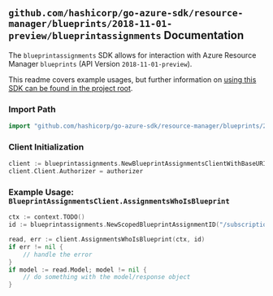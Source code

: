 
## `github.com/hashicorp/go-azure-sdk/resource-manager/blueprints/2018-11-01-preview/blueprintassignments` Documentation

The `blueprintassignments` SDK allows for interaction with Azure Resource Manager `blueprints` (API Version `2018-11-01-preview`).

This readme covers example usages, but further information on [using this SDK can be found in the project root](https://github.com/hashicorp/go-azure-sdk/tree/main/docs).

### Import Path

```go
import "github.com/hashicorp/go-azure-sdk/resource-manager/blueprints/2018-11-01-preview/blueprintassignments"
```


### Client Initialization

```go
client := blueprintassignments.NewBlueprintAssignmentsClientWithBaseURI("https://management.azure.com")
client.Client.Authorizer = authorizer
```


### Example Usage: `BlueprintAssignmentsClient.AssignmentsWhoIsBlueprint`

```go
ctx := context.TODO()
id := blueprintassignments.NewScopedBlueprintAssignmentID("/subscriptions/12345678-1234-9876-4563-123456789012/resourceGroups/some-resource-group", "blueprintAssignmentValue")

read, err := client.AssignmentsWhoIsBlueprint(ctx, id)
if err != nil {
	// handle the error
}
if model := read.Model; model != nil {
	// do something with the model/response object
}
```
